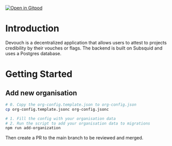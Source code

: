 [![Open in Gitpod](https://gitpod.io/button/open-in-gitpod.svg)](https://gitpod.io/#https://github.com/Giveth/DeVouch-BE)

# Introduction

Devouch is a decentralized application that allows users to attest to projects credibility by their vouches or flags. The backend is built on Subsquid and uses a Postgres database.

# Getting Started


## Add new organisation

```bash
# 0. Copy the org-config.template.json to org-config.json
cp org-config.template.jsonc org-config.jsonc

# 1. Fill the config with your organisation data
# 2. Run the script to add your organisation data to migrations
npm run add-organization
```
Then create a PR to the main branch to be reviewed and merged.